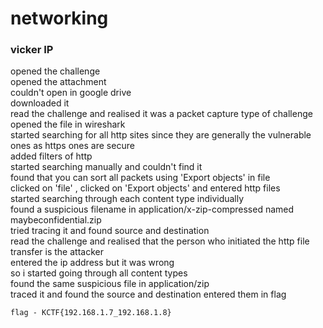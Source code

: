 # networking

### vicker IP

opened the challenge   
opened the attachment  
couldn't open in google drive  
downloaded it  
read the challenge and realised it was a packet capture type of challenge   
opened the file in wireshark    
started searching for all http sites since they are generally the vulnerable ones as https ones are secure   
added filters of http   
started searching manually and couldn't find it  
found that you can sort all packets using 'Export objects' in file   
clicked on 'file' , clicked on 'Export objects' and entered http files   
started searching through each content type individually   
found a suspicious filename in application/x-zip-compressed named maybeconfidential.zip     
tried tracing it and found source and destination   
read the challenge and realised that the person who initiated the http file transfer is the attacker   
entered the ip address but it was wrong     
so i started going through all content types   
found the same suspicious file in application/zip    
traced it and found the source and destination entered them in flag   
```
flag - KCTF{192.168.1.7_192.168.1.8}
```
